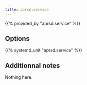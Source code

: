 ```yaml
---
title: aprsd.service
---
```


{{% provided_by "aprsd.service" %}}

## Options

{{% systemd_unit "aprsd.service" %}}

## Additionnal notes

Nothing here.
